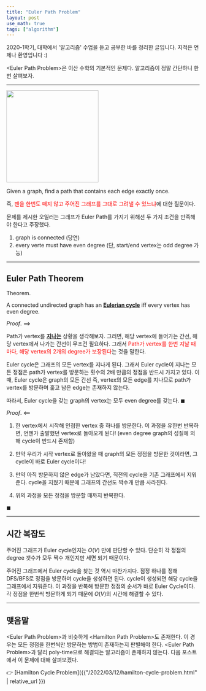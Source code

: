 ```yaml
---
title: "Euler Path Problem"
layout: post
use_math: true
tags: ["algorithm"]
---
```




2020-1학기, 대학에서 '알고리즘' 수업을 듣고 공부한 바를 정리한 글입니다. 지적은 언제나 환영입니다 :)

\<Euler Path Problem\>은 이산 수학의 기본적인 문제다. 알고리즘이 정말 간단하니 한번 살펴보자.

<hr/>

<div class="img-wrapper">
  <img src="https://upload.wikimedia.org/wikipedia/commons/5/5d/Konigsberg_bridges.png" width="240px">
</div>

<div class="statement" markdown="1">

Given a graph, find a path that contains each edge exactly once.

</div>

즉, <span style="color: red">펜을 한번도 떼지 않고 주어진 그래프를 그대로 그려낼 수 있느냐</span>에 대한 질문이다.

문제를 제시한 오일러는 그래프가 Euler Path를 가지기 위해선 두 가지 조건을 만족해야 한다고 주장했다.

1. graph is connected (당연)
2. every verte must have even degree (단, start/end vertex는 odd degree 가능)

<hr/>

## Euler Path Theorem

<div class="theorem" markdown="1">

<span class="statement-title">Theorem.</span><br>

A connected undirected graph has an <u><b>Eulerian cycle</b></u> iff every vertex has even degree.

</div>

<div class="proof" markdown="1">

<span class="statement-title">*Proof*.</span> $\implies$ <br>

Path가 vertex를 <u><b>지나는</b></u> 상황을 생각해보자. 그러면, 해당 vertex에 들어가는 간선, 해당 vertex에서 나가는 간선이 무조건 필요하다. 그래서 <span style="color: red">Path가 vertex를 한번 지날 때마다, 해당 vertex의 2개의 degree가 보장된다</span>는 것을 말한다.

Euler cycle은 그래프의 모든 vertex를 지나게 된다. 그래서 Euler cycle이 지나는 모든 정점은 path가 vertex를 방문하는 횟수의 2배 만큼의 정점을 반드시 가지고 있다. 이때, Euler cycle은 graph의 모든 간선 즉, vertex의 모든 edge를 지나므로 path가 vertex를 방문하며 훑고 남은 edge는 존재하지 않는다.

따라서, Euler cycle을 갖는 graph의 vertex는 모두 even degree를 갖는다. $\blacksquare$

</div>

<div class="proof" markdown="1">

<span class="statement-title">*Proof*.</span> $\impliedby$ <br>

1. 한 vertex에서 시작해 인접한 vertex 중 하나를 방문한다. 이 과정을 유한번 반복하면, 언젠가 출발했던 vertex로 돌아오게 된다! (even degree graph의 성질에 의해 cycle이 반드시 존재함) 

2. 만약 우리가 시작 vertex로 돌아왔을 때 graph의 모든 정점을 방문한 것이라면, 그 cycle이 바로 Euler cycle이다!
3. 만약 아직 방문하지 않은 edge가 남았다면, 직전의 cycle을 기존 그래프에서 지워준다. cycle을 지웠기 때문에 그래프의 간선도 짝수개 만큼 사라진다. 
4. 위의 과정을 모든 정점을 방문할 때까지 반복한다.

$\blacksquare$

</div>

<hr/>

## 시간 복잡도

주어진 그래프가 Euler cycle인지는 $O(V)$ 만에 판단할 수 있다. 단순히 각 정점의 degree 갯수가 모두 짝수 개인지만 세면 되기 때문이다.

주어진 그래프에서 Euler cycle을 찾는 것 역시 마찬가지다. 점정 하나를 정해 DFS/BFS로 정점을 방문하며 cycle을 생성하면 된다. cycle이 생성되면 해당 cycle을 그래프에서 지워준다. 이 과정을 반복해 방문한 정점의 순서가 바로 Euler Cycle이다. 각 정점을 한번씩 방문하게 되기 때문에 $O(V)$의 시간에 해결할 수 있다.

<hr/>

## 맺음말

\<Euler Path Problem\>과 비슷하게 \<Hamilton Path Problem\>도 존재한다. 이 경우는 모든 정점을 한번씩만 방문하는 방법이 존재하는지 판별해야 한다. \<Euler Path Problem\>과 달리 poly-time으로 해결되는 알고리즘이 존재하지 않는다. 다음 포스트에서 이 문제에 대해 살펴보겠다.

👉 [Hamilton Cycle Problem]({{"/2022/03/12/hamilton-cycle-problem.html" | relative_url }})
